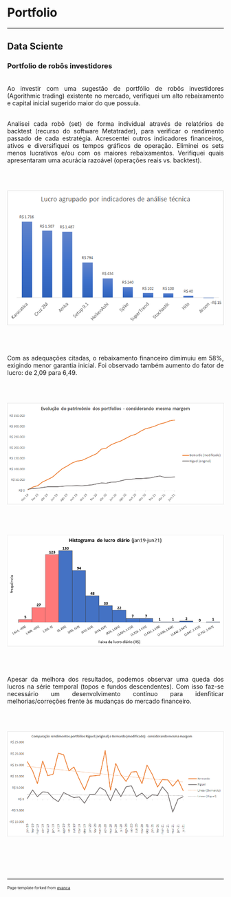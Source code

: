 # Portfolio
---
## Data Sciente

### Portfolio de robôs investidores

<div style="text-align: justify">

<br> Ao investir com uma sugestão de portfólio de robôs investidores (Agorithmic trading) existente no mercado, verifiquei um alto rebaixamento e capital inicial sugerido maior do que possuía. <br>

<br> Analisei cada robô (set) de forma individual através de relatórios de backtest (recurso do software Metatrader), para verificar o rendimento passado de cada estratégia. Acrescentei outros indicadores financeiros, ativos e diversifiquei os tempos gráficos de operação. Eliminei os sets menos lucrativos e/ou com os maiores rebaixamentos. Verifiquei quais apresentaram uma acurácia razoável (operações reais vs. backtest). <br>

<br><br> <center><img src="images/fig_indicators.png"/></center> <br><br>

<br> Com as adequações citadas, o rebaixamento financeiro dimimuiu em 58%, exigindo menor garantia inicial. Foi observado também aumento do fator de lucro: de 2,09 para 6,49. <br>
  
<br><br> <center><img src="images/fig_networth.png"></center> <br><br>
<br><br> <center><img src="images/fig_histogram.png"/></center> <br><br>

<br> Apesar da melhora dos resultados, podemos observar uma queda dos lucros na série temporal (topos e fundos descendentes). Com isso faz-se necessário um desenvolvimento contínuo para idenfiticar melhorias/correções frente às mudanças do mercado financeiro. <br>

<br><br> <center><img src="images/fig_profits.png"/></center> <br><br>
  
</div>
<br><br>

---
<p style="font-size:9px">Page template forked from <a href="https://github.com/evanca/quick-portfolio">evanca</a></p>
<!-- Remove above link if you don't want to attibute -->
